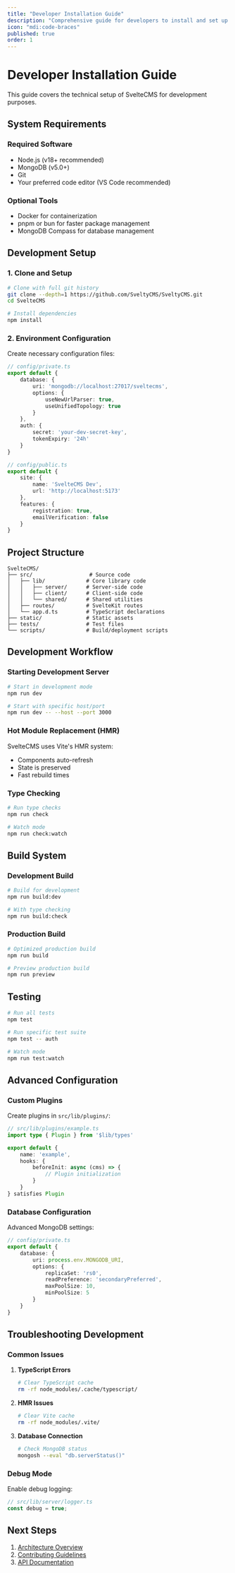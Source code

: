 ```yaml
---
title: "Developer Installation Guide"
description: "Comprehensive guide for developers to install and set up SvelteCMS development environment"
icon: "mdi:code-braces"
published: true
order: 1
---
```


# Developer Installation Guide

This guide covers the technical setup of SvelteCMS for development purposes.

## System Requirements

### Required Software
- Node.js (v18+ recommended)
- MongoDB (v5.0+)
- Git
- Your preferred code editor (VS Code recommended)

### Optional Tools
- Docker for containerization
- pnpm or bun for faster package management
- MongoDB Compass for database management

## Development Setup

### 1. Clone and Setup

```bash
# Clone with full git history
git clone --depth=1 https://github.com/SveltyCMS/SveltyCMS.git
cd SvelteCMS

# Install dependencies
npm install
```

### 2. Environment Configuration

Create necessary configuration files:

```typescript
// config/private.ts
export default {
    database: {
        uri: 'mongodb://localhost:27017/sveltecms',
        options: {
            useNewUrlParser: true,
            useUnifiedTopology: true
        }
    },
    auth: {
        secret: 'your-dev-secret-key',
        tokenExpiry: '24h'
    }
}

// config/public.ts
export default {
    site: {
        name: 'SvelteCMS Dev',
        url: 'http://localhost:5173'
    },
    features: {
        registration: true,
        emailVerification: false
    }
}
```

## Project Structure

```
SvelteCMS/
├── src/                  # Source code
│   ├── lib/             # Core library code
│   │   ├── server/      # Server-side code
│   │   ├── client/      # Client-side code
│   │   └── shared/      # Shared utilities
│   ├── routes/          # SvelteKit routes
│   └── app.d.ts         # TypeScript declarations
├── static/              # Static assets
├── tests/               # Test files
└── scripts/             # Build/deployment scripts
```

## Development Workflow

### Starting Development Server

```bash
# Start in development mode
npm run dev

# Start with specific host/port
npm run dev -- --host --port 3000
```

### Hot Module Replacement (HMR)

SvelteCMS uses Vite's HMR system:
- Components auto-refresh
- State is preserved
- Fast rebuild times

### Type Checking

```bash
# Run type checks
npm run check

# Watch mode
npm run check:watch
```

## Build System

### Development Build

```bash
# Build for development
npm run build:dev

# With type checking
npm run build:check
```

### Production Build

```bash
# Optimized production build
npm run build

# Preview production build
npm run preview
```

## Testing

```bash
# Run all tests
npm test

# Run specific test suite
npm test -- auth

# Watch mode
npm run test:watch
```

## Advanced Configuration

### Custom Plugins

Create plugins in `src/lib/plugins/`:

```typescript
// src/lib/plugins/example.ts
import type { Plugin } from '$lib/types'

export default {
    name: 'example',
    hooks: {
        beforeInit: async (cms) => {
            // Plugin initialization
        }
    }
} satisfies Plugin
```

### Database Configuration

Advanced MongoDB settings:

```typescript
// config/private.ts
export default {
    database: {
        uri: process.env.MONGODB_URI,
        options: {
            replicaSet: 'rs0',
            readPreference: 'secondaryPreferred',
            maxPoolSize: 10,
            minPoolSize: 5
        }
    }
}
```

## Troubleshooting Development

### Common Issues

1. **TypeScript Errors**
   ```bash
   # Clear TypeScript cache
   rm -rf node_modules/.cache/typescript/
   ```

2. **HMR Issues**
   ```bash
   # Clear Vite cache
   rm -rf node_modules/.vite/
   ```

3. **Database Connection**
   ```bash
   # Check MongoDB status
   mongosh --eval "db.serverStatus()"
   ```

### Debug Mode

Enable debug logging:

```typescript
// src/lib/server/logger.ts
const debug = true;
```

## Next Steps

1. [Architecture Overview](../02_Architecture/01_Overview.md)
2. [Contributing Guidelines](../03_Contributing/01_Guidelines.md)
3. [API Documentation](../04_API/01_Overview.md)
